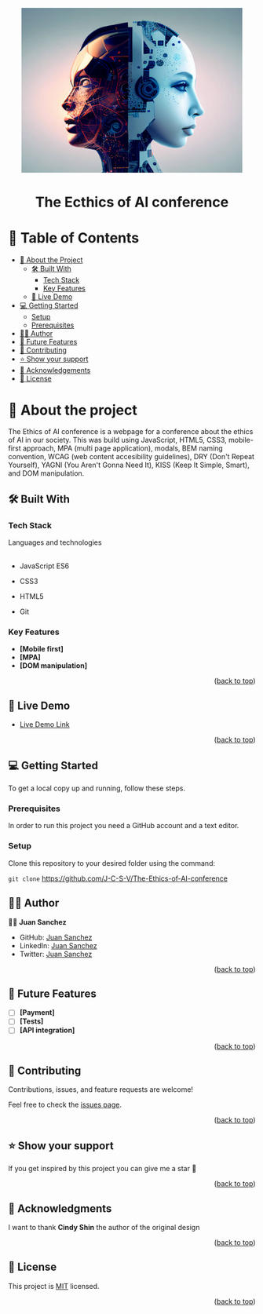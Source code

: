 <a name="readme-top"></a>

<div align="center">
  <img src="https://github.com/J-C-S-V/The-Ethics-of-AI/blob/main/img/logo.png" alt="logo" width="450"  height="auto" /><br/>
</div>

<h1 align="center">The Ecthics of AI conference</h1>

# 📗 Table of Contents

- [📖 About the Project](#about-project)
  - [🛠 Built With](#built-with)
    - [Tech Stack](#tech-stack)
    - [Key Features](#key-features)
  - [🚀 Live Demo](#live-demo)
- [💻 Getting Started](#getting-started)
  - [Setup](#setup)
  - [Prerequisites](#prerequisites)
- [👷‍♂️ Author](#authors)
- [🔭 Future Features](#future-features)
- [🤝 Contributing](#contributing)
- [⭐️ Show your support](#support)
- [🙏 Acknowledgements](#acknowledgements)
- [📝 License](#license)

# 📖 About the project <a name="about-project"></a>

The Ethics of AI conference is a webpage for a conference about the ethics of AI in our society. This was build using JavaScript, HTML5, CSS3, mobile-first approach, MPA (multi page application), modals, BEM naming convention, WCAG (web content accesibility guidelines), DRY (Don't Repeat Yourself), YAGNI (You Aren't Gonna Need It), KISS (Keep It Simple, Smart), and DOM manipulation.

## 🛠 Built With <a name="built-with"></a>

### Tech Stack <a name="tech-stack"></a>

  <summary>Languages and technologies</summary><br>
  <ul>
    <li>JavaScript ES6</li>
  </ul>
    <ul>
    <li>CSS3</li>
  </ul>
    <ul>
    <li>HTML5</li>
  </ul>
    <ul>
    <li>Git</li>
  </ul>

### Key Features <a name="key-features"></a>

- **[Mobile first]**
- **[MPA]**
- **[DOM manipulation]**

<p align="right">(<a href="#readme-top">back to top</a>)</p>

## 🚀 Live Demo <a name="live-demo"></a>

- [Live Demo Link](https://j-c-s-v.github.io/The-Ethics-of-AI-conference/index.html)

<p align="right">(<a href="#readme-top">back to top</a>)</p>

## 💻 Getting Started <a name="getting-started"></a>

To get a local copy up and running, follow these steps.

### Prerequisites

In order to run this project you need a GitHub account and a text editor.

### Setup

Clone this repository to your desired folder using the command:

`git clone` https://github.com/J-C-S-V/The-Ethics-of-AI-conference

## 👷‍♂️ Author <a name="authors"></a>

👷‍♂️ **Juan Sanchez**

- GitHub: [Juan Sanchez](https://github.com/J-C-S-V)
- LinkedIn: [Juan Sanchez](https://www.linkedin.com/in/sanchez-juan-carlos/)
- Twitter: [Juan Sanchez](https://twitter.com/juansan0)

<p align="right">(<a href="#readme-top">back to top</a>)</p>

## 🔭 Future Features <a name="future-features"></a>

- [ ] **[Payment]**
- [ ] **[Tests]**
- [ ] **[API integration]**

<p align="right">(<a href="#readme-top">back to top</a>)</p>

## 🤝 Contributing <a name="contributing"></a>

Contributions, issues, and feature requests are welcome!

Feel free to check the [issues page](../../issues/).

<p align="right">(<a href="#readme-top">back to top</a>)</p>

## ⭐️ Show your support <a name="support"></a>

If you get inspired by this project you can give me a star 🙌

<p align="right">(<a href="#readme-top">back to top</a>)</p>

## 🙏 Acknowledgments <a name="acknowledgements"></a>

I want to thank **Cindy Shin** the author of the original design

<p align="right">(<a href="#readme-top">back to top</a>)</p>

## 📝 License <a name="license"></a>

This project is [MIT](https://github.com/J-C-S-V/Portfolio-setup-and-mobile-first/blob/main/license.md) licensed.

<p align="right">(<a href="#readme-top">back to top</a>)</p>
